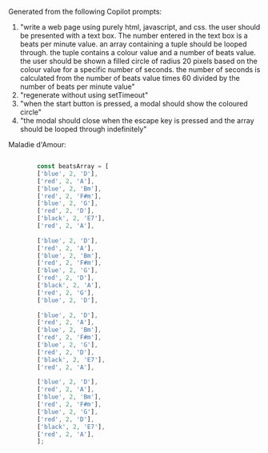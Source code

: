 Generated from the following Copilot prompts:
1. "write a web page using purely html, javascript, and css. the user should be presented with a text box. The number entered in the text box is a beats per minute value. an array containing a tuple should be looped through. the tuple contains a colour value and a number of beats value. the user should be shown a filled circle of radius 20 pixels based on the colour value for a specific number of seconds. the number of seconds is calculated from the number of beats value times 60 divided by the number of beats per minute value"
1. "regenerate without using setTimeout"
1. "when the start button is pressed, a modal should show the coloured circle"
1. "the modal should close when the escape key is pressed and the array should be looped through indefinitely"


Maladie d'Amour:
```js

        const beatsArray = [
		['blue', 2, 'D'],
		['red', 2, 'A'],
		['blue', 2, 'Bm'],
		['red', 2, 'F#m'],
		['blue', 2, 'G'],
		['red', 2, 'D'],
		['black', 2, 'E7'],
		['red', 2, 'A'],
			
		['blue', 2, 'D'],
		['red', 2, 'A'],
		['blue', 2, 'Bm'],
		['red', 2, 'F#m'],
		['blue', 2, 'G'],
		['red', 2, 'D'],
		['black', 2, 'A'],
		['red', 2, 'G'],
		['blue', 2, 'D'],
			
		['blue', 2, 'D'],
		['red', 2, 'A'],
		['blue', 2, 'Bm'],
		['red', 2, 'F#m'],
		['blue', 2, 'G'],
		['red', 2, 'D'],
		['black', 2, 'E7'],
		['red', 2, 'A'],
			
		['blue', 2, 'D'],
		['red', 2, 'A'],
		['blue', 2, 'Bm'],
		['red', 2, 'F#m'],
		['blue', 2, 'G'],
		['red', 2, 'D'],
		['black', 2, 'E7'],
		['red', 2, 'A'],
        ];
```

